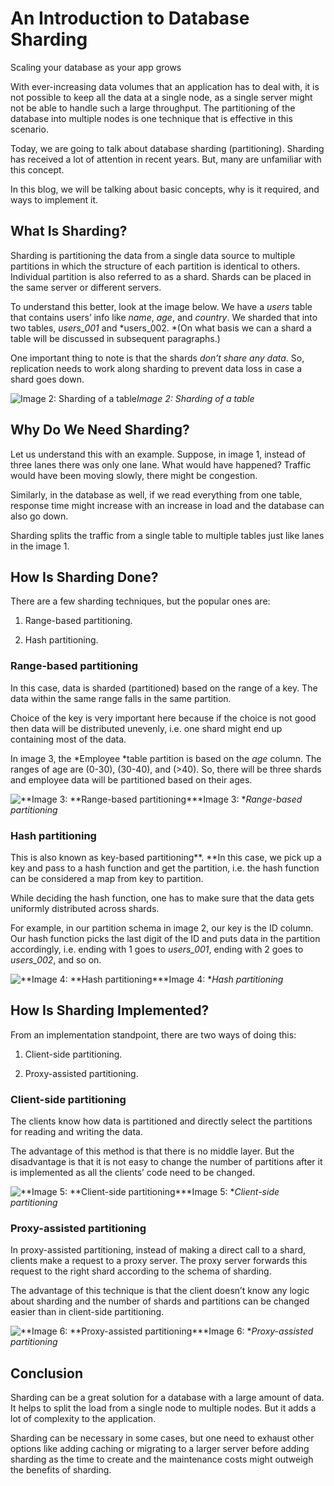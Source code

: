 
# An Introduction to Database Sharding

Scaling your database as your app grows


With ever-increasing data volumes that an application has to deal with, it is not possible to keep all the data at a single node, as a single server might not be able to handle such a large throughput. The partitioning of the database into multiple nodes is one technique that is effective in this scenario.

Today, we are going to talk about database sharding (partitioning). Sharding has received a lot of attention in recent years. But, many are unfamiliar with this concept.

In this blog, we will be talking about basic concepts, why is it required, and ways to implement it.

## What Is Sharding?

Sharding is partitioning the data from a single data source to multiple partitions in which the structure of each partition is identical to others. Individual partition is also referred to as a shard. Shards can be placed in the same server or different servers.

To understand this better, look at the image below. We have a *users* table that contains users’ info like *name*, *age*, and *country*. We sharded that into two tables, *users_001* and *users_002. *(On what basis we can a shard a table will be discussed in subsequent paragraphs.)

One important thing to note is that the shards *don’t share any data*. So, replication needs to work along sharding to prevent data loss in case a shard goes down.

![Image 2: Sharding of a table](https://cdn-images-1.medium.com/max/2000/1*hAePdvA7UdzIMQjC8LxxhA.png)*Image 2: Sharding of a table*

## Why Do We Need Sharding?

Let us understand this with an example. Suppose, in image 1, instead of three lanes there was only one lane. What would have happened? Traffic would have been moving slowly, there might be congestion.

Similarly, in the database as well, if we read everything from one table, response time might increase with an increase in load and the database can also go down.

Sharding splits the traffic from a single table to multiple tables just like lanes in the image 1.

## How Is Sharding Done?

There are a few sharding techniques, but the popular ones are:

1. Range-based partitioning.

1. Hash partitioning.

### **Range-based partitioning**

In this case, data is sharded (partitioned) based on the range of a key. The data within the same range falls in the same partition.

Choice of the key is very important here because if the choice is not good then data will be distributed unevenly, i.e. one shard might end up containing most of the data.

In image 3, the *Employee *table partition is based on the *age* column. The ranges of age are (0-30), (30-40), and (>40). So, there will be three shards and employee data will be partitioned based on their ages.

![**Image 3: **Range-based partitioning](https://cdn-images-1.medium.com/max/2000/1*_v3cboFtFLcqPLTvMk3_pw.png)***Image 3: **Range-based partitioning*

### **Hash partitioning**

This is also known as key-based partitioning**. **In this case, we pick up a key and pass to a hash function and get the partition, i.e. the hash function can be considered a map from key to partition.

While deciding the hash function, one has to make sure that the data gets uniformly distributed across shards.

For example, in our partition schema in image 2, our key is the ID column. Our hash function picks the last digit of the ID and puts data in the partition accordingly, i.e. ending with 1 goes to *users_001*, ending with 2 goes to *users_002*, and so on.

![**Image 4: **Hash partitioning](https://cdn-images-1.medium.com/max/2000/1*BXnYY2Z-57mmPwcA_XqHdw.png)***Image 4: **Hash partitioning*

## How Is Sharding Implemented?

From an implementation standpoint, there are two ways of doing this:

1. Client-side partitioning.

1. Proxy-assisted partitioning.

### **Client-side partitioning**

The clients know how data is partitioned and directly select the partitions for reading and writing the data.

The advantage of this method is that there is no middle layer. But the disadvantage is that it is not easy to change the number of partitions after it is implemented as all the clients’ code need to be changed.

![**Image 5: **Client-side partitioning](https://cdn-images-1.medium.com/max/2000/1*fAqCMHz2w9H43EK4eV8YBQ.png)***Image 5: **Client-side partitioning*

### **Proxy-assisted partitioning**

In proxy-assisted partitioning, instead of making a direct call to a shard, clients make a request to a proxy server. The proxy server forwards this request to the right shard according to the schema of sharding.

The advantage of this technique is that the client doesn’t know any logic about sharding and the number of shards and partitions can be changed easier than in client-side partitioning.

![**Image 6: **Proxy-assisted partitioning](https://cdn-images-1.medium.com/max/2000/1*THXwyowlceD0PDRWFj6SIg.png)***Image 6: **Proxy-assisted partitioning*

## Conclusion

Sharding can be a great solution for a database with a large amount of data. It helps to split the load from a single node to multiple nodes. But it adds a lot of complexity to the application.

Sharding can be necessary in some cases, but one need to exhaust other options like adding caching or migrating to a larger server before adding sharding as the time to create and the maintenance costs might outweigh the benefits of sharding.
